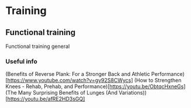 # Training

## Functional training
Functional training general
### Useful info 
(Benefits of Reverse Plank: For a Stronger Back and Athletic Performance)[https://www.youtube.com/watch?v=gy92S8CWycs]
(How to Strengthen Knees - Rehab, Prehab, and Performance)[https://youtu.be/ObtqcHxneGs]
(The Many Surprising Benefits of Lunges (And Variations))[https://youtu.be/afRE2HD3sGQ]

### 